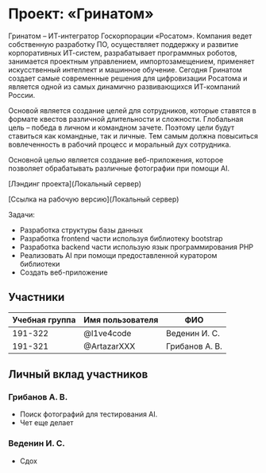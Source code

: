 # Проект: «Гринатом»

Гринатом – ИТ-интегратор Госкорпорации «Росатом». Компания ведет собственную разработку ПО, осуществляет поддержку и развитие корпоративных ИТ-систем, разрабатывает программных роботов, занимается проектным управлением, импортозамещением, применяет искусственный интеллект и машинное обучение. Сегодня Гринатом создает самые современные решения для цифровизации Росатома и является одной из самых динамично развивающихся ИТ-компаний России.

Основой является создание целей для сотрудников, которые ставятся в формате квестов различной длительности и сложности.
Глобальная цель – победа в личном и командном зачете. Поэтому цели будут ставиться как командные, так и личные.
Тем самым должна повыситься вовлеченность в рабочий процесс и моральный дух сотрудника.

Основной целью является создание веб-приложения, которое позволяет обрабатывать различные фотографии
при помощи AI.

[Лэндинг проекта](Локальный сервер)

[Ссылка на рабочую версию](Локальный сервер)

Задачи:
 - Разработка структуры базы данных
 - Разработка frontend части используя библиотеку bootstrap
 - Разработка backend части использую язык программирования PHP
 - Реализовать AI при помощи предоставленной куратором библиотеки
 - Создать веб-приложение


## Участники

| Учебная группа | Имя пользователя | ФИО                      |
|----------------|------------------|--------------------------|
| 191-322       | @l1ve4code        | Веденин И. С.         |
| 191-321       | @ArtazarXXX        | Грибанов А. В.        |

## Личный вклад участников

### Грибанов А. В.

- Поиск фотографий для тестирования AI.
- Чет еще делает

### Веденин И. С.

- Сдох
